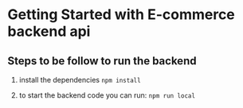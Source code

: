 # Getting Started with E-commerce backend api

## Steps to be follow to run the backend

1. install the dependencies
`npm install`

2. to start the backend code you can run:
`npm run local`
